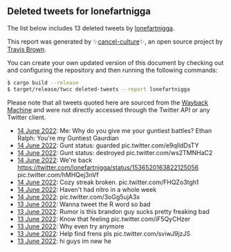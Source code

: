 ## Deleted tweets for lonefartnigga

The list below includes 13 deleted tweets by
[lonefartnigga](https://twitter.com/lonefartnigga).



This report was generated by ✨[cancel-culture](https://github.com/travisbrown/cancel-culture)✨,
an open source project by [Travis Brown](https://twitter.com/travisbrown).

You can create your own updated version of this document by checking out and configuring the
repository and then running the following commands:

```bash
$ cargo build --release
$ target/release/twcc deleted-tweets --report lonefartnigga
```

Please note that all tweets quoted here are sourced from the
[Wayback Machine](https://web.archive.org) and were not directly accessed through the Twitter API or
any Twitter client.

* [14 June 2022](https://web.archive.org/web/20220614061825/https://twitter.com/lonefartnigga/status/1536593594085265409): Me: Why do you give me your guntiest battles?  Ethan Ralph: You're my Guntiest Gaurdian <!--1536593594085265409-->
* [14 June 2022](https://web.archive.org/web/20220614060801/https://twitter.com/lonefartnigga/status/1536591222868934656): Gunt status: guarded pic.twitter.com/e9qlldDsTY <!--1536591222868934656-->
* [14 June 2022](https://web.archive.org/web/20220614060453/https://twitter.com/lonefartnigga/status/1536590260020330496): Gunt status: destroyed pic.twitter.com/ws2TMNHaC2 <!--1536590260020330496-->
* [14 June 2022](https://web.archive.org/web/20220614033154/https://twitter.com/lonefartnigga/status/1536551930050248704): We're back  https://twitter.com/lonefartnigga/status/1536520163822125056  pic.twitter.com/hMHQej3nVf <!--1536551930050248704-->
* [14 June 2022](https://web.archive.org/web/20220614014517/https://twitter.com/lonefartnigga/status/1536525117206970370): Cozy streak broken. pic.twitter.com/FHQZo3tgh1 <!--1536525117206970370-->
* [14 June 2022](https://web.archive.org/web/20220614012551/https://twitter.com/lonefartnigga/status/1536520163822125056): Haven't had nitro in a whole week <!--1536520163822125056-->
* [14 June 2022](https://web.archive.org/web/20220614011006/https://twitter.com/lonefartnigga/status/1536516151278190592): pic.twitter.com/3oGg5ujA3x <!--1536516151278190592-->
* [13 June 2022](https://web.archive.org/web/20220613221421/https://twitter.com/lonefartnigga/status/1536471886510624774): Wanna tweet the R word so bad <!--1536471886510624774-->
* [13 June 2022](https://web.archive.org/web/20220613212557/https://twitter.com/lonefartnigga/status/1536459633807826946): Rumor is this brandon guy sucks pretty freaking bad <!--1536459633807826946-->
* [13 June 2022](https://web.archive.org/web/20220613082141/https://twitter.com/lonefartnigga/status/1536262303078830080): Know that feeling pic.twitter.com/iF5QyCHzer <!--1536262303078830080-->
* [13 June 2022](https://web.archive.org/web/20220613081550/https://twitter.com/lonefartnigga/status/1536260938239705088): Why even try anymore <!--1536260938239705088-->
* [13 June 2022](https://web.archive.org/web/20220613080856/https://twitter.com/lonefartnigga/status/1536259235964764160): Help find frens pls pic.twitter.com/sviwJ9jzJS <!--1536259235964764160-->
* [13 June 2022](https://web.archive.org/web/20220613080911/https://twitter.com/lonefartnigga/status/1536258123056525314): hi guys im new he <!--1536258123056525314-->
